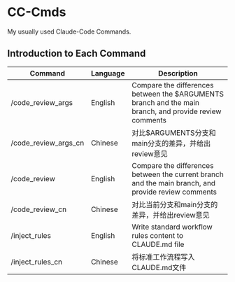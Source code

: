 # CC-Cmds
My usually used Claude-Code Commands.

## Introduction to Each Command

| Command | Language | Description |
|--------|------|----------|
| /code_review_args | English | Compare the differences between the $ARGUMENTS branch and the main branch, and provide review comments |
| /code_review_args_cn | Chinese | 对比$ARGUMENTS分支和main分支的差异，并给出review意见 |
| /code_review | English | Compare the differences between the current branch and the main branch, and provide review comments |
| /code_review_cn | Chinese | 对比当前分支和main分支的差异，并给出review意见 |
| /inject_rules | English | Write standard workflow rules content to CLAUDE.md file |
| /inject_rules_cn | Chinese | 将标准工作流程写入CLAUDE.md文件 |